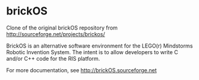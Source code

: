 # brickOS
Clone of the original brickOS repository from http://sourceforge.net/projects/brickos/

BrickOS is an alternative software environment for the LEGO(r) Mindstorms Robotic Invention System. The intent is to allow developers to write C and/or C++ code for the RIS platform.

For more documentation, see http://brickOS.sourceforge.net
